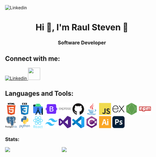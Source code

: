 <!--img src="https://i.imgur.com/DZlAfop.png"  title="Linkedin" alt="Linkedin" /-->
 <img src="https://i.imgur.com/DZlAfop.png"  title="Linkedin" alt="Linkedin" />
<div align="center">
  <h1>Hi 👋, I'm Raul Steven 👻</h1>
  <h3>Software Developer</h3>
</div>




## Connect with me:
<div>
<div align="left">
<a href="https://www.linkedin.com/in/raul-steven-coello-castillo-387124208/"> <img src="https://cdn.icon-icons.com/icons2/99/PNG/512/linkedin_socialnetwork_17441.png"  title="Linkedin" alt="Linkedin" width="40" height="40"/> </a>
  <a href="https://www.youtube.com/channel/UCY8orSwJxjChAtxijDuWXhA"> <img src="https://cdn.icon-icons.com/icons2/836/PNG/512/Youtube_icon-icons.com_66802.png" title="" alt="" width="40" height="40"/> </a>
  

</div>
</div>

## Languages and Tools:

<div >
  <div align="left">
    <img src="https://github.com/devicons/devicon/blob/master/icons/html5/html5-original-wordmark.svg" title="html5" alt="html5" width="40" height="40"/>
    <img src="https://github.com/devicons/devicon/blob/master/icons/css3/css3-original-wordmark.svg" title="css3" alt="css3" width="40" height="40"/>
     <img src="https://github.com/devicons/devicon/blob/master/icons/androidstudio/androidstudio-original.svg" title="android studio" alt="android studio" width="40" height="40"/>
     <img src="https://raw.githubusercontent.com/devicons/devicon/master/icons/bootstrap/bootstrap-plain.svg" title="" alt="" width="40" height="40"/>
  <img src="https://github.com/devicons/devicon/blob/master/icons/express/express-original-wordmark.svg" title="ExpressJs" alt="ExpressJs" width="40" height="40"/>
 <img src="https://github.com/devicons/devicon/blob/master/icons/github/github-original.svg" title="Github" alt="Github" width="40" height="40"/>
 <img src="https://github.com/devicons/devicon/blob/master/icons/java/java-original.svg" title="Java" alt="Java" width="40" height="40"/>
 <img src="https://github.com/devicons/devicon/blob/master/icons/javascript/javascript-original.svg" title="JavaScript" alt="JavaSript" width="40" height="40"/>
 <img src="https://github.com/devicons/devicon/blob/master/icons/express/express-original.svg" title="NextJs" alt="NextJs" width="40" height="40"/>
 <img src="https://github.com/devicons/devicon/blob/master/icons/nodejs/nodejs-plain.svg" title="NodeJs" alt="NodeJs" width="40" height="40"/>
 <img src="https://github.com/devicons/devicon/blob/master/icons/npm/npm-original-wordmark.svg" title="npm" alt="npm" width="40" height="40"/>
 <img src="https://github.com/devicons/devicon/blob/master/icons/postgresql/postgresql-original-wordmark.svg" title="PostgreSQL" alt="PostgreSQL" width="40" height="40"/>
 <img src="https://github.com/devicons/devicon/blob/master/icons/python/python-original-wordmark.svg" title="python" alt="python" width="40" height="40"/>
 <img src="https://github.com/devicons/devicon/blob/master/icons/react/react-original-wordmark.svg" title="React" alt="React" width="40" height="40"/>
 <img src="https://github.com/devicons/devicon/blob/master/icons/tailwindcss/tailwindcss-plain.svg" title="Tailwindcss" alt="Tailwindcss" width="40" height="40"/>
 <img src="https://github.com/devicons/devicon/blob/master/icons/visualstudio/visualstudio-plain.svg" title="Visual Studio" alt="Visual Studio" width="40" height="40"/>
 <img src="https://github.com/devicons/devicon/blob/master/icons/vscode/vscode-original.svg" title="VS Code" alt="VS Code" width="40" height="40"/>
   <img src="https://github.com/devicons/devicon/blob/master/icons/csharp/csharp-original.svg" title="C#" alt="C#" width="40" height="40"/>
       <img src="https://github.com/devicons/devicon/blob/master/icons/illustrator/illustrator-plain.svg" title="Ilustrator" alt="Ilustrator" width="40" height="40"/>
     <img src="https://github.com/devicons/devicon/blob/master/icons/photoshop/photoshop-plain.svg" title="Photoshop" alt="Photoshop" width="40" height="40"/>

  </div>
</div>

### Stats:

 <img  align="left" width="37%" src="https://github-readme-stats.vercel.app/api/top-langs/?username=ripderek&layout=compact"/>

 <img align="left" width="47%"  src="https://github-readme-stats.vercel.app/api?username=ripderek&show_icons=true&theme=radical"/>
<!--
**ripderek/ripderek** is a ✨ _special_ ✨ repository because its `README.md` (this file) appears on your GitHub profile.
 <img src="" title="" alt="" width="40" height="40"/>
Here are some ideas to get you started:

- 🔭 I’m currently working on ...
- 🌱 I’m currently learning ...
- 👯 I’m looking to collaborate on ...
- 🤔 I’m looking for help with ...
- 💬 Ask me about ...
- 📫 How to reach me: ...
- 😄 Pronouns: ...
- ⚡ Fun fact: ...
-->
